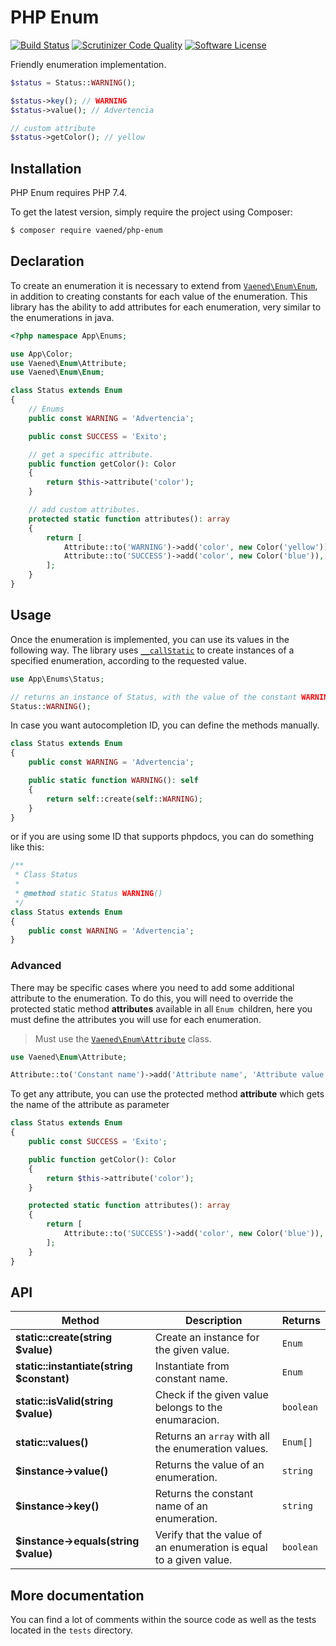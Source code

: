# PHP Enum

[![Build Status](https://travis-ci.org/vaened/php-enum.svg?branch=master)](https://travis-ci.org/vaened/php-enum
) [![Scrutinizer Code Quality](https://scrutinizer-ci.com/g/vaened/php-enum/badges/quality-score.png?b=master)](https://scrutinizer-ci.com/g/vaened/php-enum/?branch=master) [![Software License](https://img.shields.io/badge/license-MIT-brightgreen.svg?style=flat-square)](LICENSE.md) 

Friendly enumeration implementation.

```php
$status = Status::WARNING();

$status->key(); // WARNING
$status->value(); // Advertencia

// custom attribute
$status->getColor(); // yellow
```

## Installation

PHP Enum requires PHP 7.4.

To get the latest version, simply require the project using Composer:
```sh
$ composer require vaened/php-enum
```

## Declaration

To create an enumeration it is necessary to extend from [`Vaened\Enum\Enum`](https://github.com/vaened/php-enum/blob/master/src/Enum.php), in addition to creating constants for each value of the enumeration. This library has the ability to add attributes for each enumeration, very similar to the enumerations in java.

```php
<?php namespace App\Enums;

use App\Color;
use Vaened\Enum\Attribute;
use Vaened\Enum\Enum;

class Status extends Enum
{
    // Enums
    public const WARNING = 'Advertencia';

    public const SUCCESS = 'Exito';

    // get a specific attribute.
    public function getColor(): Color
    {
        return $this->attribute('color');
    }

    // add custom attributes.
    protected static function attributes(): array
    {
        return [
            Attribute::to('WARNING')->add('color', new Color('yellow')),
            Attribute::to('SUCCESS')->add('color', new Color('blue')),
        ];
    }
}

```

## Usage

Once the enumeration is implemented, you can use its values in the following way. The library uses [`__callStatic`](https://www.php.net/manual/en/language.oop5.overloading.php#object.callstatic) to create instances of a specified enumeration, according to the requested value.

```php
use App\Enums\Status;

// returns an instance of Status, with the value of the constant WARNING
Status::WARNING();
```

In case you want autocompletion ID, you can define the methods manually.

```php
class Status extends Enum
{
    public const WARNING = 'Advertencia';

    public static function WARNING(): self 
    {
        return self::create(self::WARNING);
    }
}
```

or if you are using some ID that supports phpdocs, you can do something like this:

```php
/**
 * Class Status
 *
 * @method static Status WARNING()
 */
class Status extends Enum
{
    public const WARNING = 'Advertencia';
}
```

### Advanced

There may be specific cases where you need to add some additional attribute to the enumeration. To do this, you will need to override the protected static method **attributes** available in all `Enum `children, here you must define the attributes you will use for each enumeration.

> Must use the [`Vaened\Enum\Attribute`](https://github.com/vaened/php-enum/blob/master/src/Attribute.php) class.

```php 
use Vaened\Enum\Attribute;

Attribute::to('Constant name')->add('Attribute name', 'Attribute value'),
```

To get any attribute, you can use the protected method **attribute** which gets the name of the attribute as parameter

```php
class Status extends Enum
{
    public const SUCCESS = 'Exito';

    public function getColor(): Color
    {
        return $this->attribute('color');
    }

    protected static function attributes(): array
    {
        return [
            Attribute::to('SUCCESS')->add('color', new Color('blue')),
        ];
    }
}
```

## API

| Method                                    | Description                                                  | Returns   |
| ----------------------------------------- | ------------------------------------------------------------ | --------- |
| **static::create(string $value)**         | Create an instance for the given value.                      | `Enum`    |
| **static::instantiate(string $constant)** | Instantiate from constant name.                              | `Enum`    |
| **static::isValid(string $value)**        | Check if the given value belongs to the enumaracion.         | `boolean` |
| **static::values()**                      | Returns an `array` with all the enumeration values.          | `Enum[]`  |
| **$instance->value()**                    | Returns the value of an enumeration.                         | `string`  |
| **$instance->key()**                      | Returns the constant name of an enumeration.                 | `string`  |
| **$instance->equals(string $value)**      | Verify that the value of an enumeration is equal to a given value. | `boolean` |

## More documentation

You can find a lot of comments within the source code as well as the tests located in the `tests` directory.